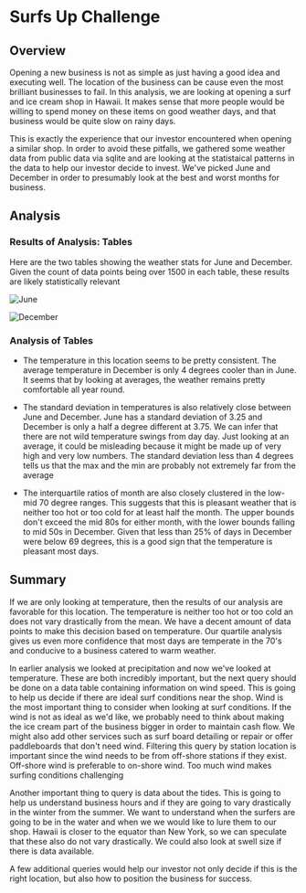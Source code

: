 # Surfs Up Challenge

## Overview

Opening a new business is not as simple as just having a good idea and executing well. The location of the business can be cause even the most brilliant businesses to fail. In this analysis, we are looking at opening a surf and ice cream shop in Hawaii. It makes sense that more people would be willing to spend money on these items on good weather days, and that business would be quite slow on rainy days.

This is exactly the experience that our investor encountered when opening a similar shop. In order to avoid these pitfalls, we gathered some weather data from public data via sqlite and are looking at the statistaical patterns in the data to help our investor decide to invest. We've picked June and December in order to presumably look at the best and worst months for business. 

## Analysis

### Results of Analysis: Tables

Here are the two tables showing the weather stats for June and December. Given the count of data points being over 1500 in each table, these results are likely statistically relevant

![June](https://user-images.githubusercontent.com/109319148/192055277-b758bed6-b070-40be-a58e-c26dc60f7123.png)

![December](https://user-images.githubusercontent.com/109319148/192055295-97d69811-3e03-487d-8774-8bd4c977f876.png)

### Analysis of Tables

  * The temperature in this location seems to be pretty consistent. The average temperature in December is only 4 degrees cooler than in June. It seems that by looking at averages, the weather remains pretty comfortable all year round.

  * The standard deviation in temperatures is also relatively close between June and December. June has a standard deviation of 3.25 and December is only a half a degree different at 3.75. We can infer that there are not wild temperature swings from day day. Just looking at an average, it could be misleading because it might be made up of very high and very low numbers. The standard deviation less than 4 degrees tells us that the max and the min are probably not extremely far from the average

  * The interquartile ratios of month are also closely clustered in the low-mid 70 degree ranges. This suggests that this is pleasant weather that is neither too hot or too cold for at least half the month. The upper bounds don't exceed the mid 80s for either month, with the lower bounds falling to mid 50s in December. Given that less than 25% of days in December were below 69 degrees, this is a good sign that the temperature is pleasant most days.

## Summary
  
  If we are only looking at temperature, then the results of our analysis are favorable for this location. The temperature is neither too hot or too cold an does not vary drastically from the mean. We have a decent amount of data points to make this decision based on temperature. Our quartile analysis gives us even more confidence that most days are temperate in the 70's and conducive to a business catered to warm weather. 
  
  In earlier analysis we looked at precipitation and now we've looked at temperature. These are both incredibly important, but the next query should be done on a data table containing information on wind speed. This is going to help us decide if there are ideal surf conditions near the shop. Wind is the most important thing to consider when looking at surf conditions. If the wind is not as ideal as we'd like, we probably need to think about making the ice cream part of the business bigger in order to maintain cash flow. We might also add other services such as surf board detailing or repair or offer paddleboards that don't need wind. Filtering this query by station location is important since the wind needs to be from off-shore stations if they exist. Off-shore wind is preferable to on-shore wind. Too much wind makes surfing conditions challenging
  
  Another important thing to query is data about the tides. This is going to help us understand business hours and if they are going to vary drastically in the winter from the summer. We want to understand when the surfers are going to be in the water and when we we would like to lure them to our shop. Hawaii is closer to the equator than New York, so we can speculate that these also do not vary drastically. We could also look at swell size if there is data available. 
  
  A few additional queries would help our investor not only decide if this is the right location, but also how to position the business for success. 
  
  

